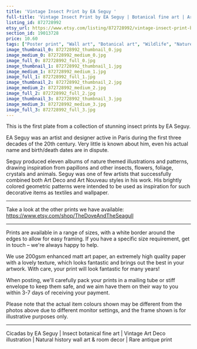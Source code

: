 ```yaml
---
title: 'Vintage Insect Print by EA Seguy '
full-title: 'Vintage Insect Print by EA Seguy | Botanical fine art | Art Deco illustration | Natural history wall art & room decor | Rare antique print'
listing_id: 872728992
etsy_url: https://www.etsy.com/listing/872728992/vintage-insect-print-by-ea-seguy?utm_source=site&utm_medium=api&utm_campaign=api
section_id: 19013728
price: 10.60
tags: ["Poster print", "Wall art", "Botanical art", "Wildlife", "Nature print", "High quality print", "Insect print", "Natural history", "EA Seguy", "Rare fine art", "Art Deco", "Art Nouveau", "Insectes"]
image_thumbnail_0: 872728992_thumbnail_0.jpg
image_medium_0: 872728992_medium_0.jpg
image_full_0: 872728992_full_0.jpg
image_thumbnail_1: 872728992_thumbnail_1.jpg
image_medium_1: 872728992_medium_1.jpg
image_full_1: 872728992_full_1.jpg
image_thumbnail_2: 872728992_thumbnail_2.jpg
image_medium_2: 872728992_medium_2.jpg
image_full_2: 872728992_full_2.jpg
image_thumbnail_3: 872728992_thumbnail_3.jpg
image_medium_3: 872728992_medium_3.jpg
image_full_3: 872728992_full_3.jpg
---
```

This is the first plate from a collection of stunning insect prints by EA Seguy.

EA Seguy was an artist and designer active in Paris during the first three decades of the 20th century. Very little is known about him, even his actual name and birth/death dates are in dispute. 

Seguy produced eleven albums of nature themed illustrations and patterns, drawing inspiration from papillons and other insects, flowers, foliage, crystals and animals. Seguy was one of few artists that successfully combined both Art Deco and Art Nouveau styles in his work. His brightly colored geometric patterns were intended to be used as inspiration for such decorative items as textiles and wallpaper.

---

Take a look at the other prints we have available: https://www.etsy.com/shop/TheDoveAndTheSeagull

---

Prints are available in a range of sizes, with a white border around the edges to allow for easy framing. If you have a specific size requirement, get in touch – we&#39;re always happy to help.

We use 200gsm enhanced matt art paper, an extremely high quality paper with a lovely texture, which looks fantastic and brings out the best in your artwork. With care, your print will look fantastic for many years!

When posting, we&#39;ll carefully pack your prints in a mailing tube or stiff envelope to keep them safe, and we aim have them on their way to you within 3-7 days of receiving your payment.

Please note that the actual item colours shown may be different from the photos above due to different monitor settings, and the frame shown is for illustrative purposes only.

---

Cicadas by EA Seguy | Insect botanical fine art | Vintage Art Deco illustration | Natural history wall art & room decor | Rare antique print
